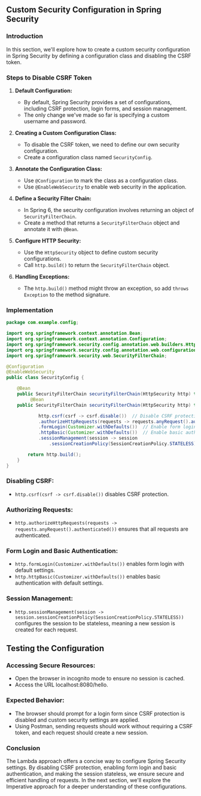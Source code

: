 ## Custom Security Configuration in Spring Security

### Introduction

In this section, we'll explore how to create a custom security configuration in Spring Security by defining a configuration class and disabling the CSRF token.

### Steps to Disable CSRF Token

1. **Default Configuration:**

   - By default, Spring Security provides a set of configurations, including CSRF protection, login forms, and session management.
   - The only change we've made so far is specifying a custom username and password.

2. **Creating a Custom Configuration Class:**

   - To disable the CSRF token, we need to define our own security configuration.
   - Create a configuration class named `SecurityConfig`.

3. **Annotate the Configuration Class:**

   - Use `@Configuration` to mark the class as a configuration class.
   - Use `@EnableWebSecurity` to enable web security in the application.

4. **Define a Security Filter Chain:**

   - In Spring 6, the security configuration involves returning an object of `SecurityFilterChain`.
   - Create a method that returns a `SecurityFilterChain` object and annotate it with `@Bean`.

5. **Configure HTTP Security:**

   - Use the `HttpSecurity` object to define custom security configurations.
   - Call `http.build()` to return the `SecurityFilterChain` object.

6. **Handling Exceptions:**
   - The `http.build()` method might throw an exception, so add `throws Exception` to the method signature.

### Implementation

```java
package com.example.config;

import org.springframework.context.annotation.Bean;
import org.springframework.context.annotation.Configuration;
import org.springframework.security.config.annotation.web.builders.HttpSecurity;
import org.springframework.security.config.annotation.web.configuration.EnableWebSecurity;
import org.springframework.security.web.SecurityFilterChain;

@Configuration
@EnableWebSecurity
public class SecurityConfig {

    @Bean
    public SecurityFilterChain securityFilterChain(HttpSecurity http) throws Exception {
         @Bean
    public SecurityFilterChain securityFilterChain(HttpSecurity http) throws Exception {

            http.csrf(csrf -> csrf.disable())  // Disable CSRF protection
            .authorizeHttpRequests(requests -> requests.anyRequest().authenticated())  // Authenticate all requests
            .formLogin(Customizer.withDefaults())  // Enable form login with default settings
            .httpBasic(Customizer.withDefaults())  // Enable basic authentication with default settings
            .sessionManagement(session -> session
                .sessionCreationPolicy(SessionCreationPolicy.STATELESS));  // Make session stateless

        return http.build();
    }
}
```

### Disabling CSRF:

- `http.csrf(csrf -> csrf.disable())` disables CSRF protection.

### Authorizing Requests:

- `http.authorizeHttpRequests(requests -> requests.anyRequest().authenticated())` ensures that all requests are authenticated.

### Form Login and Basic Authentication:

- `http.formLogin(Customizer.withDefaults())` enables form login with default settings.
- `http.httpBasic(Customizer.withDefaults())` enables basic authentication with default settings.

### Session Management:

- `http.sessionManagement(session -> session.sessionCreationPolicy(SessionCreationPolicy.STATELESS))` configures the session to be stateless, meaning a new session is created for each request.

## Testing the Configuration

### Accessing Secure Resources:

- Open the browser in incognito mode to ensure no session is cached.
- Access the URL localhost:8080/hello.

### Expected Behavior:

- The browser should prompt for a login form since CSRF protection is disabled and custom security settings are applied.
- Using Postman, sending requests should work without requiring a CSRF token, and each request should create a new session.

### Conclusion

The Lambda approach offers a concise way to configure Spring Security settings. By disabling CSRF protection, enabling form login and basic authentication, and making the session stateless, we ensure secure and efficient handling of requests. In the next section, we'll explore the Imperative approach for a deeper understanding of these configurations.
